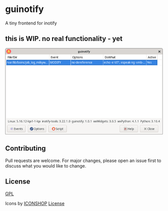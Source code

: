 # guinotify

A tiny frontend for inotify

## this is WIP. no real functionality - yet

![guinotify](https://github.com/amstelchen/guinotify/raw/master/guinotify-screenshot.png "Screenshot")

## Contributing
Pull requests are welcome. For major changes, please open an issue first to discuss what you would like to change.

## License
[GPL](https://choosealicense.com/licenses/gpl-2.0/)

Icons by [ICONSHOP](https://freeiconshop.com/icon/category/flat-icons/) [License](https://freeiconshop.com/icon-shop-license/)
